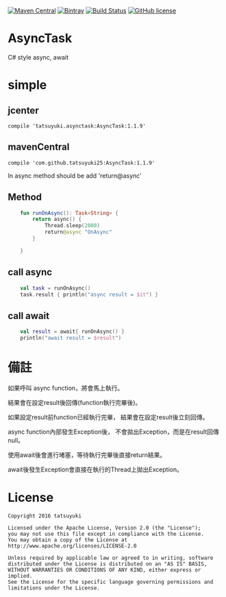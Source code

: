 [![Maven Central](https://img.shields.io/maven-central/v/com.github.tatsuyuki25/AsyncTask.svg)](http://search.maven.org/#search%7Cga%7C1%7Ca%3A%22AsyncTask%22)
[![Bintray](https://img.shields.io/bintray/v/tatsuyuki25/maven/AsyncTask.svg)](https://bintray.com/tatsuyuki25/maven/AsyncTask/view)
[![Build Status](https://travis-ci.org/tatsuyuki25/AsyncTask.svg?branch=master)](https://travis-ci.org/tatsuyuki25/AsyncTask)
[![GitHub license](https://img.shields.io/badge/license-Apache%20License%202.0-blue.svg?style=flat)](http://www.apache.org/licenses/LICENSE-2.0)
# AsyncTask
C# style async, await

# simple

## jcenter
```
compile 'tatsuyuki.asynctask:AsyncTask:1.1.9'
```

## mavenCentral
```
compile 'com.github.tatsuyuki25:AsyncTask:1.1.9'
```

In async method should be add 'return@async'
## Method
```kotlin
    fun runOnAsync(): Task<String> {
        return async() {
            Thread.sleep(2000)
            return@async "OnAsync"
        }

    }

```
## call async
```kotlin
    val task = runOnAsync()
    task.result { println("async result = $it") }
```

## call await
```kotlin
    val result = await{ runOnAsync() }
    println("await result = $result")
```

# 備註

如果呼叫 async function，將會馬上執行。

結果會在設定result後回傳(function執行完畢後)。

如果設定result前function已經執行完畢，
結果會在設定result後立刻回傳。

async function內部發生Exception後，
不會拋出Exception，而是在result回傳null。

使用await後會進行堵塞，等待執行完畢後直接return結果。

await後發生Exception會直接在執行的Thread上拋出Exception。


# License
```
Copyright 2016 tatsuyuki

Licensed under the Apache License, Version 2.0 (the "License");
you may not use this file except in compliance with the License.
You may obtain a copy of the License at
http://www.apache.org/licenses/LICENSE-2.0

Unless required by applicable law or agreed to in writing, software
distributed under the License is distributed on an "AS IS" BASIS,
WITHOUT WARRANTIES OR CONDITIONS OF ANY KIND, either express or implied.
See the License for the specific language governing permissions and
limitations under the License.
```
